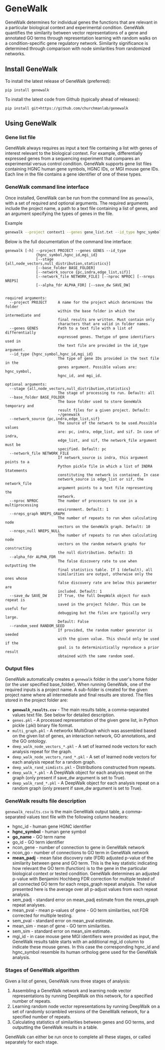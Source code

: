 # GeneWalk

GeneWalk determines for individual genes the functions that are relevant in a
particular biological context and experimental condition. GeneWalk quantifies 
the similarity between vector representations of a gene and annotated GO terms 
through representation learning with random walks on a condition-specific gene 
regulatory network. Similarity significance is determined through comparison 
with node similarities from randomized networks. 

## Install GeneWalk
To install the latest release of GeneWalk (preferred):
```
pip install genewalk
```
To install the latest code from Github (typically ahead of releases):
```
pip install git+https://github.com/churchmanlab/genewalk
```

## Using GeneWalk

### Gene list file
GeneWalk always requires as input a text file containing a list with genes of interest 
relevant to the biological context. For example, differentially expressed genes 
from a sequencing experiment that compares an experimental versus control condition. 
GeneWalk supports gene list files containing HGNC human gene symbols, 
HGNC IDs, or MGI mouse gene IDs. Each line in the file contains a gene identifier of 
one of these types.

### GeneWalk command line interface
Once installed, GeneWalk can be run from the command line as `genewalk`, with
a set of required and optional arguments. The required arguments include the
project name, a path to a text file containing a list of genes, and an argument
specifying the types of genes in the file.

Example
```bash
genewalk --project context1 --genes gene_list.txt --id_type hgnc_symbol
```

Below is the full documentation of the command line interface:

```
genewalk [-h] --project PROJECT --genes GENES --id_type
              {hgnc_symbol,hgnc_id,mgi_id}
              [--stage {all,node_vectors,null_distribution,statistics}]
              [--base_folder BASE_FOLDER]
              [--network_source {pc,indra,edge_list,sif}]
              [--network_file NETWORK_FILE] [--nproc NPROC] [--nreps NREPS]
              [--alpha_fdr ALPHA_FDR] [--save_dw SAVE_DW]


required arguments:
  --project PROJECT     A name for the project which determines the folder
                        within the base folder in which the intermediate and
                        final results are written. Must contain only
                        characters that are valid in folder names.
  --genes GENES         Path to a text file with a list of differentially
                        expressed genes. Thetype of gene identifiers used in
                        the text file are provided in the id_type argument.
  --id_type {hgnc_symbol,hgnc_id,mgi_id}
                        The type of gene IDs provided in the text file in the
                        genes argument. Possible values are: hgnc_symbol,
                        hgnc_id, and mgi_id.

optional arguments:
  --stage {all,node_vectors,null_distribution,statistics}
                        The stage of processing to run. Default: all
  --base_folder BASE_FOLDER
                        The base folder used to store GeneWalk temporary and
                        result files for a given project. Default:
                        ~/genewalk
  --network_source {pc,indra,edge_list,sif}
                        The source of the network to be used.Possible values
                        are: pc, indra, edge_list, and sif. In case of indra,
                        edge_list, and sif, the network_file argument must be
                        specified. Default: pc
  --network_file NETWORK_FILE
                        If network_source is indra, this argument points to a
                        Python pickle file in which a list of INDRA Statements
                        constituting the network is contained. In case
                        network_source is edge_list or sif, the network_file
                        argument points to a text file representing the
                        network.
  --nproc NPROC         The number of processors to use in a multiprocessing
                        environment. Default: 1
  --nreps_graph NREPS_GRAPH
                        The number of repeats to run when calculating node
                        vectors on the GeneWalk graph. Default: 10
  --nreps_null NREPS_NULL
                        The number of repeats to run when calculating node
                        vectors on the random network graphs for constructing
                        the null distribution. Default: 15
  --alpha_fdr ALPHA_FDR
                        The false discovery rate to use when outputting the
                        final statistics table. If 1 (default), all
                        similarities are output, otherwise only the ones whose
                        false discovery rate are below this parameter are
                        included. Default: 1
  --save_dw SAVE_DW     If True, the full DeepWalk object for each repeat is
                        saved in the project folder. This can be useful for
                        debugging but the files are typically very large.
                        Default: False
  --random_seed RANDOM_SEED
                        If provided, the random number generator is seeded
                        with the given value. This should only be used if the
                        goal is to deterministically reproduce a prior result
                        obtained with the same random seed.

```


### Output files
GeneWalk automatically creates a `genewalk` folder in the user's home folder 
(or the user specified base_folder).
When running GeneWalk, one of the required inputs is a project name.
A sub-folder is created for the given project name where all intermediate and
final results are stored. The files stored in the project folder are:
- **`genewalk_results.csv`** - The main results table, a comma-separated values text file. See below for detailed description.
- `genes.pkl` - A processed representation of the given gene list, in Python pickle (.pkl) binary file format.
- `multi_graph.pkl` - A networkx MultiGraph which was assembled based on the
given list of genes, an interaction network, GO annotations, and the GO
ontology.
- `deep_walk_node_vectors_*.pkl` - A set of learned node vectors for each analysis repeat for the graph.
- `deep_walk_node_vectors_rand_*.pkl` - A set of learned node vectors for each analysis repeat for a random graph.
- `deep_walk_rand_simdists.pkl` - Distributions constructed from repeats.
- `deep_walk_*.pkl` - A DeepWalk object for each analysis repeat on the graph 
(only present if save_dw argument is set to True).
- `deep_walk_rand_*.pkl` - A DeepWalk object for each analysis repeat on a random graph 
(only present if save_dw argument is set to True).


### GeneWalk results file description
`genewalk_results.csv` is the main GeneWalk output table, a comma-separated values text file 
with the following column headers:
- hgnc_id - human gene HGNC identifier
- **hgnc_symbol** - human gene symbol
- **go_name** - GO term name
- go_id - GO term identifier
- ncon_gene - number of connection to gene in GeneWalk network
- ncon_go - number of connections to GO term in GeneWalk network
- **mean_padj** - mean false discovery rate (FDR) adjusted p-value of the similarity between gene and GO term.
This is the key statistic indicating how relevant the GO term (function) is to the gene in the 
particular biological context or tested condition. GeneWalk determines an adjusted p-value with 
Benjamini Hochberg FDR correction for multiple tested of all connected GO term for each 
nreps_graph repeat analysis. The value presented here is the average over all p-adjust values 
from each repeat analysis. 
- sem_padj - standard error on mean_padj estimate from the nreps_graph repeat analyses.
- mean_pval - mean p-values of gene - GO term similarities, not FDR corrected for multiple testing.
- sem_pval - standard error on mean_pval estimate.
- mean_sim - mean of gene - GO term similarities.
- sem_sim - standard error on mean_sim estimate.
- mgi_id - in case mouse gene MGI identifiers were provided as input, the GeneWalk results 
table starts with an additional mgi_id column to indicate these mouse genes. In this
case the corresponding hgnc_id and hgnc_symbol resemble its human ortholog
gene used for the GeneWalk analysis.


### Stages of GeneWalk algorithm
Given a list of genes, GeneWalk runs three stages of analysis:
1. Assembling a GeneWalk network and learning node vector representations
by running DeepWalk on this network, for a specified number of repeats.
2. Learning random node vector representations by running DeepWalk on a set of
randomly scrambled versions of the GeneWalk network, for a specified number of
repeats.
3. Calculating statistics of similarities between genes and GO terms, and
outputting  the GeneWalk results in a table.

GeneWalk can either be run once to complete all these stages, or called separately
for each stage.